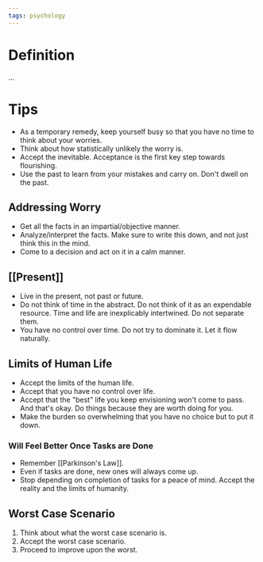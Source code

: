 ```yaml
---
tags: psychology
---
```


# Definition

...

# Tips

- As a temporary remedy, keep yourself busy so that you have no time to think about your worries.
- Think about how statistically unlikely the worry is.
- Accept the inevitable. Acceptance is the first key step towards flourishing.
- Use the past to learn from your mistakes and carry on. Don't dwell on the past.

## Addressing Worry
- Get all the facts in an impartial/objective manner.
- Analyze/interpret the facts. Make sure to write this down, and not just think this in the mind.
- Come to a decision and act on it in a calm manner.

## [[Present]]
- Live in the present, not past or future.
- Do not think of time in the abstract. Do not think of it as an expendable resource. Time and life are inexplicably intertwined. Do not separate them.
- You have no control over time. Do not try to dominate it. Let it flow naturally.

## Limits of Human Life
- Accept the limits of the human life.
- Accept that you have no control over life.
- Accept that the "best" life you keep envisioning won't come to pass. And that's okay. Do things because they are worth doing for you.
- Make the burden so overwhelming that you have no choice but to put it down.

### Will Feel Better Once Tasks are Done
- Remember [[Parkinson's Law]].
- Even if tasks are done, new ones will always come up.
- Stop depending on completion of tasks for a peace of mind. Accept the reality and the limits of humanity.

## Worst Case Scenario
1) Think about what the worst case scenario is.
2) Accept the worst case scenario.
3) Proceed to improve upon the worst.